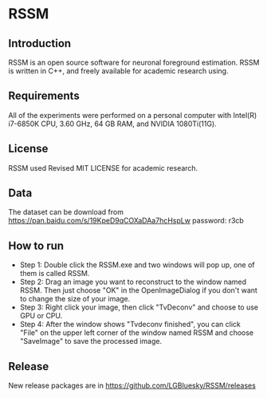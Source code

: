# RSSM
## Introduction
RSSM is an open source software for neuronal foreground estimation. RSSM is written in C++, and freely available for academic research using. 

## Requirements
All of the experiments were performed on a personal computer with Intel(R) i7-6850K CPU, 3.60 GHz, 64 GB RAM, and NVIDIA 1080Ti(11G).

## License
RSSM used Revised MIT LICENSE for academic research.

## Data
The dataset can be download from https://pan.baidu.com/s/19KpeD9qCOXaDAa7hcHspLw  password: r3cb

## How to run
- Step 1: Double click the RSSM.exe and two windows will pop up, one of them is called RSSM. 
- Step 2: Drag an image you want to reconstruct to the window named RSSM. Then just choose "OK" in the OpenImageDialog if you don't want to change the size of your image.
- Step 3: Right click your image, then click "TvDeconv" and choose to use GPU or CPU.
- Step 4: After the window shows "Tvdeconv finished", you can click "File" on the upper left corner of the window named RSSM and choose "SaveImage" to save the processed image. 

## Release
New release packages are in https://github.com/LGBluesky/RSSM/releases
